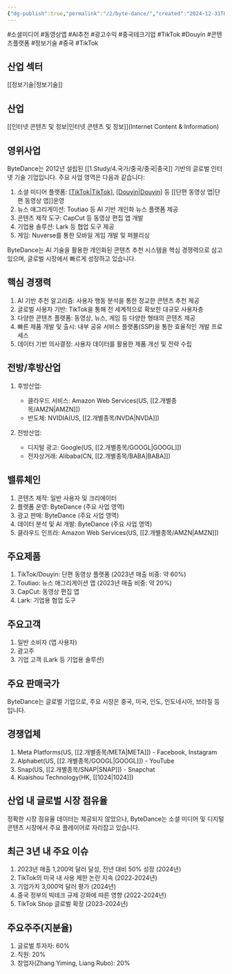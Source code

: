 ```yaml
---
{"dg-publish":true,"permalink":"/2/byte-dance/","created":"2024-12-31T08:56:23.851+09:00","updated":"2025-07-29T21:37:04.439+09:00"}
---
```


#소셜미디어 #동영상앱 #AI추천 #광고수익 #중국테크기업 #TikTok #Douyin #콘텐츠플랫폼 #정보기술 #중국 #TikTok 

## 산업 섹터

[[정보기술\|정보기술]]

## 산업

[[인터넷 콘텐츠 및 정보\|인터넷 콘텐츠 및 정보]](Internet Content & Information)

## 영위사업

ByteDance는 2012년 설립된 [[1.Study/4.국가/중국/중국\|중국]] 기반의 글로벌 인터넷 기술 기업입니다. 주요 사업 영역은 다음과 같습니다:

1. 소셜 미디어 플랫폼: [[TikTok\|TikTok]](글로벌), [[Douyin\|Douyin]](중국) 등 [[단편 동영상 앱\|단편 동영상 앱]]운영
2. 뉴스 애그리게이션: Toutiao 등 AI 기반 개인화 뉴스 플랫폼 제공
3. 콘텐츠 제작 도구: CapCut 등 동영상 편집 앱 개발
4. 기업용 솔루션: Lark 등 협업 도구 제공
5. 게임: Nuverse를 통한 모바일 게임 개발 및 퍼블리싱

ByteDance는 AI 기술을 활용한 개인화된 콘텐츠 추천 시스템을 핵심 경쟁력으로 삼고 있으며, 글로벌 시장에서 빠르게 성장하고 있습니다.

## 핵심 경쟁력

1. AI 기반 추천 알고리즘: 사용자 행동 분석을 통한 정교한 콘텐츠 추천 제공
2. 글로벌 사용자 기반: TikTok을 통해 전 세계적으로 확보한 대규모 사용자층
3. 다양한 콘텐츠 플랫폼: 동영상, 뉴스, 게임 등 다양한 형태의 콘텐츠 제공
4. 빠른 제품 개발 및 출시: 내부 공유 서비스 플랫폼(SSP)을 통한 효율적인 개발 프로세스
5. 데이터 기반 의사결정: 사용자 데이터를 활용한 제품 개선 및 전략 수립

## 전방/후방산업

1. 후방산업:
    
    - 클라우드 서비스: Amazon Web Services(US, [[2.개별종목/AMZN\|AMZN]])
    - 반도체: NVIDIA(US, [[2.개별종목/NVDA\|NVDA]])
    
2. 전방산업:
    
    - 디지털 광고: Google(US, [[2.개별종목/GOOGL\|GOOGL]])
    - 전자상거래: Alibaba(CN, [[2.개별종목/BABA\|BABA]])
    

## 밸류체인

1. 콘텐츠 제작: 일반 사용자 및 크리에이터
2. 플랫폼 운영: ByteDance (주요 사업 영역)
3. 광고 판매: ByteDance (주요 사업 영역)
4. 데이터 분석 및 AI 개발: ByteDance (주요 사업 영역)
5. 클라우드 인프라: Amazon Web Services(US, [[2.개별종목/AMZN\|AMZN]])

## 주요제품

1. TikTok/Douyin: 단편 동영상 플랫폼 (2023년 매출 비중: 약 60%)
2. Toutiao: 뉴스 애그리게이션 앱 (2023년 매출 비중: 약 20%)
3. CapCut: 동영상 편집 앱
4. Lark: 기업용 협업 도구

## 주요고객

1. 일반 소비자 (앱 사용자)
2. 광고주
3. 기업 고객 (Lark 등 기업용 솔루션)

## 주요 판매국가

ByteDance는 글로벌 기업으로, 주요 시장은 중국, 미국, 인도, 인도네시아, 브라질 등입니다.

## 경쟁업체

1. Meta Platforms(US, [[2.개별종목/META\|META]]) - Facebook, Instagram
2. Alphabet(US, [[2.개별종목/GOOGL\|GOOGL]]) - YouTube
3. Snap(US, [[2.개별종목/SNAP\|SNAP]]) - Snapchat
4. Kuaishou Technology(HK, [[1024\|1024]])

## 산업 내 글로벌 시장 점유율

정확한 시장 점유율 데이터는 제공되지 않았으나, ByteDance는 소셜 미디어 및 디지털 콘텐츠 시장에서 주요 플레이어로 자리잡고 있습니다.

## 최근 3년 내 주요 이슈

1. 2023년 매출 1,200억 달러 달성, 전년 대비 50% 성장 (2024년)
2. TikTok의 미국 내 사용 제한 논란 지속 (2022-2024년)
3. 기업가치 3,000억 달러 평가 (2024년)
4. 중국 정부의 빅테크 규제 강화에 따른 영향 (2022-2024년)
5. TikTok Shop 글로벌 확장 (2023-2024년)

## 주요주주(지분율)

1. 글로벌 투자자: 60%
2. 직원: 20%
3. 창업자(Zhang Yiming, Liang Rubo): 20%
